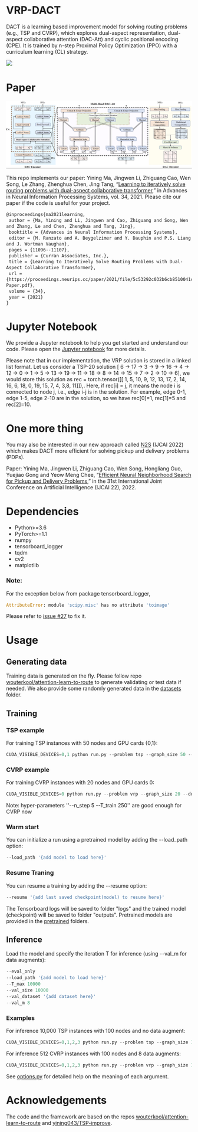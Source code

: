 # VRP-DACT

DACT is a learning based improvement model for solving routing problems (e.g., TSP and CVRP), which explores dual-aspect representation, dual-aspect collaborative attention (DAC-Att) and cyclic positional encoding (CPE). It is trained by n-step Proximal Policy Optimization (PPO) with a curriculum learning (CL) strategy.

![](https://raw.githubusercontent.com/yining043/TSP-improve/master/outputs/ep_gif_0.gif)

# Paper
![architecture](./architecture.jpg)

This repo implements our paper: Yining Ma, Jingwen Li, Zhiguang Cao, Wen Song, Le Zhang, Zhenghua Chen, Jing Tang, “[Learning to iteratively solve routing problems with dual-aspect collaborative transformer](https://arxiv.org/abs/2110.02544),” in Advances in Neural Information Processing Systems, vol. 34, 2021. Please cite our paper if the code is useful for your project.
```
@inproceedings{ma2021learning,
 author = {Ma, Yining and Li, Jingwen and Cao, Zhiguang and Song, Wen and Zhang, Le and Chen, Zhenghua and Tang, Jing},
 booktitle = {Advances in Neural Information Processing Systems},
 editor = {M. Ranzato and A. Beygelzimer and Y. Dauphin and P.S. Liang and J. Wortman Vaughan},
 pages = {11096--11107},
 publisher = {Curran Associates, Inc.},
 title = {Learning to Iteratively Solve Routing Problems with Dual-Aspect Collaborative Transformer},
 url = {https://proceedings.neurips.cc/paper/2021/file/5c53292c032b6cb8510041c54274e65f-Paper.pdf},
 volume = {34},
 year = {2021}
}
```


# Jupyter Notebook
We provide a Jupyter notebook to help you get started and understand our code. Please open the [Jupyter notebook](./Play_with_DACT.ipynb) for more details.

Please note that in our implementation, the VRP solution is stored in a linked list format. Let us consider a TSP-20 solution [ 6 -> 17 -> 3 -> 9 -> 16 -> 4 -> 12 -> 0 -> 1 -> 5 -> 13 -> 19 -> 11 -> 18 -> 8 -> 14 -> 15 -> 7 -> 2 -> 10 -> 6], we would store this solution as rec = torch.tensor([[ 1, 5, 10, 9, 12, 13, 17, 2, 14, 16, 6, 18, 0, 19, 15, 7, 4, 3,8, 11]]),. Here, if rec[i] = j, it means the node i is connected to node j, i.e., edge i-j is in the solution. For example, edge 0-1, edge 1-5, edge 2-10 are in the solution, so we have rec[0]=1, rec[1]=5 and rec[2]=10.


# One more thing
You may also be interested in our new approach called [N2S](https://github.com/yining043/PDP-N2S) (IJCAI 2022) which makes DACT more efficient for solving pickup and delivery problems (PDPs).

Paper: Yining Ma, Jingwen Li, Zhiguang Cao, Wen Song, Hongliang Guo, Yuejiao Gong and Yeow Meng Chee, “[Efficient Neural Neighborhood Search for Pickup and Delivery Problems](https://arxiv.org/abs/2204.11399),” in the 31st International Joint Conference on Artificial Intelligence (IJCAI 22), 2022.

# Dependencies
* Python>=3.6
* PyTorch>=1.1
* numpy
* tensorboard_logger
* tqdm
* cv2
* matplotlib

### Note:
For the exception below from package tensorboard_logger,
```python
AttributeError: module 'scipy.misc' has no attribute 'toimage'
```
Please refer to [issue #27](https://github.com/TeamHG-Memex/tensorboard_logger/issues/27) to fix it.


# Usage
## Generating data
Training data is generated on the fly. Please follow repo [wouterkool/attention-learn-to-route](https://github.com/wouterkool/attention-learn-to-route) to generate validating or test data if needed. We also provide some randomly generated data in the  [datasets](./datasets) folder.

## Training
### TSP example
For training TSP instances with 50 nodes and GPU cards {0,1}:
```python
CUDA_VISIBLE_DEVICES=0,1 python run.py --problem tsp --graph_size 50 --step_method 2_opt --n_step 4 --T_train 200 --Xi_CL 2 --best_cl --max_grad_norm 0.2 --val_m 1 --val_dataset  './datasets/tsp_50_10000.pkl' --run_name 'example_training_TSP50'
```

### CVRP example
For training CVRP instances with 20 nodes and GPU cards 0:
```python
CUDA_VISIBLE_DEVICES=0 python run.py --problem vrp --graph_size 20 --dummy_rate 0.5 --step_method 2_opt --n_step 5 --T_train 250 --Xi_CL 1 --best_cl --max_grad_norm 0.04 --val_m 1 --val_dataset  './datasets/cvrp_20_10000.pkl' --run_name 'example_training_CVRP20'
```
Note: hyper-parameters ''--n_step 5 --T_train 250'' are good enough for CVRP now

### Warm start
You can initialize a run using a pretrained model by adding the --load_path option:
```python
--load_path '{add model to load here}'
```
### Resume Traning
You can resume a training by adding the --resume option:
```python
--resume '{add last saved checkpoint(model) to resume here}'
```
The Tensorboard logs will be saved to folder "logs" and the trained model (checkpoint) will be saved to folder "outputs". Pretrained models are provided in the [pretrained](./pretrained) folders.

## Inference
Load the model and specify the iteration T for inference (using --val_m for data augments):

```python
--eval_only 
--load_path '{add model to load here}'
--T_max 10000 
--val_size 10000 
--val_dataset '{add dataset here}' 
--val_m 8
```

### Examples
For inference 10,000 TSP instances with 100 nodes and no data augment:
```python
CUDA_VISIBLE_DEVICES=0,1,2,3 python run.py --problem tsp --graph_size 100 --step_method 2_opt --eval_only --load_path 'pretrained/tsp100-epoch-195.pt' --T_max 10000 --val_size 10000 --val_dataset  './datasets/tsp_100_10000.pkl' --val_m 1 --no_saving --no_tb
```
For inference 512 CVRP instances with 100 nodes and 8 data augments:
```python
CUDA_VISIBLE_DEVICES=0,1,2,3 python run.py --problem vrp --graph_size 100 --dummy_rate 0.2 --step_method 2_opt --eval_only --load_path 'pretrained/cvrp100-epoch-193.pt' --T_max 10000 --val_size 512 --val_dataset  './datasets/cvrp_100_10000.pkl' --val_m 8 --no_saving --no_tb
```
See [options.py](./options.py) for detailed help on the meaning of each argument.


# Acknowledgements
The code and the framework are based on the repos [wouterkool/attention-learn-to-route](https://github.com/wouterkool/attention-learn-to-route) and [yining043/TSP-improve](https://github.com/yining043/TSP-improve).
